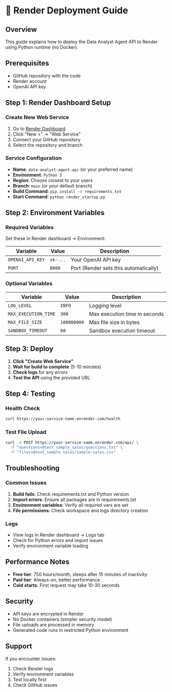 # 🚀 Render Deployment Guide

## **Overview**
This guide explains how to deploy the Data Analyst Agent API to Render using Python runtime (no Docker).

## **Prerequisites**
- GitHub repository with the code
- Render account
- OpenAI API key

## **Step 1: Render Dashboard Setup**

### **Create New Web Service**
1. Go to [Render Dashboard](https://dashboard.render.com/)
2. Click "New +" → "Web Service"
3. Connect your GitHub repository
4. Select the repository and branch

### **Service Configuration**
- **Name**: `data-analyst-agent-api` (or your preferred name)
- **Environment**: `Python 3`
- **Region**: Choose closest to your users
- **Branch**: `main` (or your default branch)
- **Build Command**: `pip install -r requirements.txt`
- **Start Command**: `python render_startup.py`

## **Step 2: Environment Variables**

### **Required Variables**
Set these in Render dashboard → Environment:

| Variable | Value | Description |
|----------|-------|-------------|
| `OPENAI_API_KEY` | `sk-...` | Your OpenAI API key |
| `PORT` | `8000` | Port (Render sets this automatically) |

### **Optional Variables**
| Variable | Value | Description |
|----------|-------|-------------|
| `LOG_LEVEL` | `INFO` | Logging level |
| `MAX_EXECUTION_TIME` | `300` | Max execution time in seconds |
| `MAX_FILE_SIZE` | `100000000` | Max file size in bytes |
| `SANDBOX_TIMEOUT` | `60` | Sandbox execution timeout |

## **Step 3: Deploy**

1. **Click "Create Web Service"**
2. **Wait for build to complete** (5-10 minutes)
3. **Check logs** for any errors
4. **Test the API** using the provided URL

## **Step 4: Testing**

### **Health Check**
```bash
curl https://your-service-name.onrender.com/health
```

### **Test File Upload**
```bash
curl -X POST https://your-service-name.onrender.com/api/ \
  -F "questions=@test_sample_sales/questions.txt" \
  -F "files=@test_sample_sales/sample-sales.csv"
```

## **Troubleshooting**

### **Common Issues**
1. **Build fails**: Check requirements.txt and Python version
2. **Import errors**: Ensure all packages are in requirements.txt
3. **Environment variables**: Verify all required vars are set
4. **File permissions**: Check workspace and logs directory creation

### **Logs**
- View logs in Render dashboard → Logs tab
- Check for Python errors and import issues
- Verify environment variable loading

## **Performance Notes**
- **Free tier**: 750 hours/month, sleeps after 15 minutes of inactivity
- **Paid tier**: Always-on, better performance
- **Cold starts**: First request may take 10-30 seconds

## **Security**
- API keys are encrypted in Render
- No Docker containers (simpler security model)
- File uploads are processed in memory
- Generated code runs in restricted Python environment

## **Support**
If you encounter issues:
1. Check Render logs
2. Verify environment variables
3. Test locally first
4. Check GitHub issues
